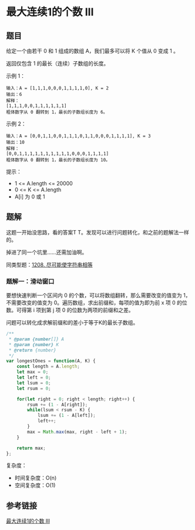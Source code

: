 # 最大连续1的个数 III

## 题目

给定一个由若干 0 和 1 组成的数组 A，我们最多可以将 K 个值从 0 变成 1 。

返回仅包含 1 的最长（连续）子数组的长度。

示例 1：

```
输入：A = [1,1,1,0,0,0,1,1,1,1,0], K = 2
输出：6
解释： 
[1,1,1,0,0,1,1,1,1,1,1]
粗体数字从 0 翻转到 1，最长的子数组长度为 6。
```


示例 2：

```
输入：A = [0,0,1,1,0,0,1,1,1,0,1,1,0,0,0,1,1,1,1], K = 3
输出：10
解释：
[0,0,1,1,1,1,1,1,1,1,1,1,0,0,0,1,1,1,1]
粗体数字从 0 翻转到 1，最长的子数组长度为 10。
```

提示：

- 1 <= A.length <= 20000
- 0 <= K <= A.length
- A[i] 为 0 或 1 



## 题解

这题一开始没思路，看的答案T T。发现可以进行问题转化，和之前的题解法一样的。

掉进了同一个坑里……还需加油啊。

同类型题：[1208. 尽可能使字符串相等](https://leetcode-cn.com/problems/get-equal-substrings-within-budget/)

### 题解一：滑动窗口

要想快速判断一个区间内 0 的个数，可以将数组翻转，那么需要改变的值变为 1，不需要改变的值变为 0。遍历数组，求出前缀和，每项的值为即为前 x 项 0 的位数。可得第 i 项到第 j 项 0 的位数为两项的前缀和之差。

问题可以转化成求解前缀和的差小于等于K的最长子数组。

```js
/**
 * @param {number[]} A
 * @param {number} K
 * @return {number}
 */
var longestOnes = function(A, K) {
    const length = A.length;
    let max = 0;
    let left = 0;
    let lsum = 0;
    let rsum = 0;

    for(let right = 0; right < length; right++) {
        rsum += (1 - A[right]);
        while(lsum < rsum - K) {
            lsum += (1 - A[left]);
            left++;
        }
        max = Math.max(max, right - left + 1);
    }

    return max;
};
```

复杂度：

- 时间复杂度：O(n)
- 空间复杂度：O(1)



## 参考链接

[最大连续1的个数 III](https://leetcode-cn.com/problems/max-consecutive-ones-iii/)


